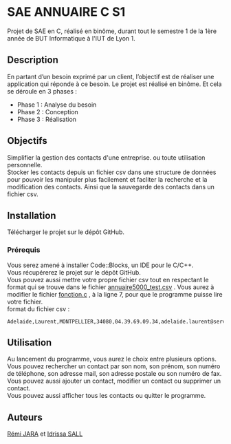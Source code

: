 # SAE ANNUAIRE C S1
Projet de SAE en C, réalisé en binôme, durant tout le semestre 1 de la 1ère année de BUT Informatique à l'IUT de Lyon 1.

## Description
En partant d’un besoin exprimé par un client, l’objectif est de réaliser une application qui réponde à ce besoin. 
Le projet est réalisé en binôme. Et cela se déroule en 3 phases :
- Phase 1 : Analyse du besoin
- Phase 2 : Conception
- Phase 3 : Réalisation

## Objectifs
Simplifier la gestion des contacts d'une entreprise. ou toute utilisation personnelle.  
Stocker les contacts depuis un fichier csv dans une structure de données pour pouvoir les manipuler plus facilement et facliter la recherche et la modification des contacts. Ainsi que la sauvegarde des contacts dans un fichier csv.

## Installation
Télécharger le projet sur le dépôt GitHub.

### Prérequis
Vous serez amené à installer Code::Blocks, un IDE pour le C/C++.  
Vous récupérerez le projet sur le dépôt GitHub.  
Vous pouvez aussi mettre votre propre fichier csv tout en respectant le format qui se trouve dans le fichier [annuaire5000_test.csv](https://github.com/nabilesall/annuaire-c/blob/main/annuaire5000_test.csv) . Vous aurez à modifier le fichier [fonction.c](https://github.com/nabilesall/annuaire-c/blob/main/fonction.c) , à la ligne 7, pour que le programme puisse lire votre fichier.  
format du fichier csv :  
```csv
Adelaide,Laurent,MONTPELLIER,34080,04.39.69.09.34,adelaide.laurent@server.fr,journaliste
```

## Utilisation
Au lancement du programme, vous aurez le choix entre plusieurs options.  
Vous pouvez rechercher un contact par son nom, son prénom, son numéro de téléphone, son adresse mail, son adresse postale ou son numéro de fax.  
Vous pouvez aussi ajouter un contact, modifier un contact ou supprimer un contact.  
Vous pouvez aussi afficher tous les contacts ou quitter le programme.  

## Auteurs
[Rémi JARA](https://github.com/icepick4) et [Idrissa SALL](https://github.com/nabilesall)
